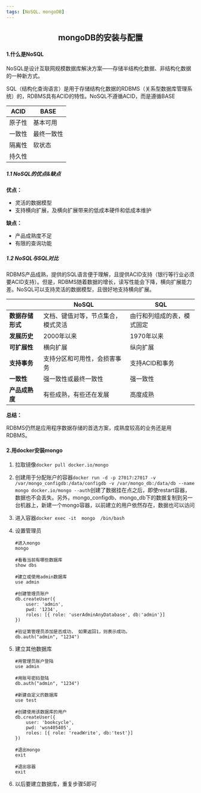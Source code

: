```yaml
---
tags: [NoSQL、mongoDB]
---
```

## <center>mongoDB的安装与配置</center>

#### 1.什么是NoSQL

​	NoSQL是设计互联网规模数据库解决方案——存储半结构化数据、非结构化数据的一种新方式。

​	SQL（结构化查询语言）是用于存储结构化数据的RDBMS（关系型数据库管理系统）的，RDBMS具有ACID的特性。NoSQL不遵循ACID，而是遵循BASE

| ACID   | BASE       |
| ------ | ---------- |
| 原子性 | 基本可用   |
| 一致性 | 最终一致性 |
| 隔离性 | 软状态     |
| 持久性 |            |

##### 1.1 NoSQL的优点&缺点

**优点：**

* 灵活的数据模型
* 支持横向扩展，及横向扩展带来的低成本硬件和低成本维护

**缺点：**

* 产品成熟度不足
* 有限的查询功能

##### 1.2 NoSQL与SQL对比

​	RDBMS产品成熟，提供的SQL语言便于理解，且提供ACID支持（银行等行业必须要ACID支持）。但是，RDBMS随着数据的增长，读写性能会下降，横向扩展能力差。NoSQL可以支持灵活的数据模型，且很好地支持横向扩展。

|                  | NoSQL                              | SQL                        |
| ---------------- | ---------------------------------- | -------------------------- |
| **数据存储形式** | 文档、键值对等，节点集合，模式灵活 | 由行和列组成的表，模式固定 |
| **发展历史**     | 2000年以来                         | 1970年以来                 |
| **可扩展性**     | 横向扩展                           | 纵向扩展                   |
| **支持事务**     | 支持分区和可用性，会损害事务       | 支持ACID和事务             |
| **一致性**       | 强一致性或最终一致性               | 强一致性                   |
| **产品成熟度**   | 有些成熟，有些还在发展             | 高度成熟                   |

**总结：**

RDBMS仍然是应用程序数据存储的首选方案，成熟度较高的业务还是用RDBMS。



#### 2.用docker安装mongo

1. 拉取镜像`docker pull docker.io/mongo`

2. 创建用于分配账户的容器`docker run -d -p 27017:27017 -v /var/mongo_configdb:/data/configdb -v /var/mongo_db:/data/db --name mongo docker.io/mongo --auth`创建了数据挂在点之后，即使restart容器，数据也不会丢失。另外，mongo_configdb、mongo_db下的数据复制到另一台机器上，新建一个mongo容器，以前建立的用户依然存在，数据也可以访问

3. 进入容器`docker exec -it  mongo  /bin/bash`

4. 设置管理员

   ```shell
   #进入mongo
   mongo
   
   #看看当前有哪些数据库
   show dbs
   
   #建立或使用admin数据库
   use admin
   
   #创建管理员账户
   db.createUser({
       user: 'admin',
       pwd: '1234',
       roles: [{ role: 'userAdminAnyDatabase', db:'admin'}]
   })
   
   #验证第管理员添加是否成功， 如果返回1，则表示成功。
   db.auth("admin", "1234")
   ```

5. 建立其他数据库

   ```shell
   #用管理员账户登陆
   use admin
   
   #用账号密码登陆
   db.auth("admin", "1234")
   
   #新建自定义的数据库
   use test
   
   #创建使用该数据库的用户
   db.createUser({
       user: 'bookcycle',
       pwd: 'wsn405405',
       roles: [{ role: 'readWrite', db:'test'}]
   })
   
   #退出mongo
   exit
   
   #退出容器
   exit
   ```

6. 以后要建立数据库，重复步骤5即可

